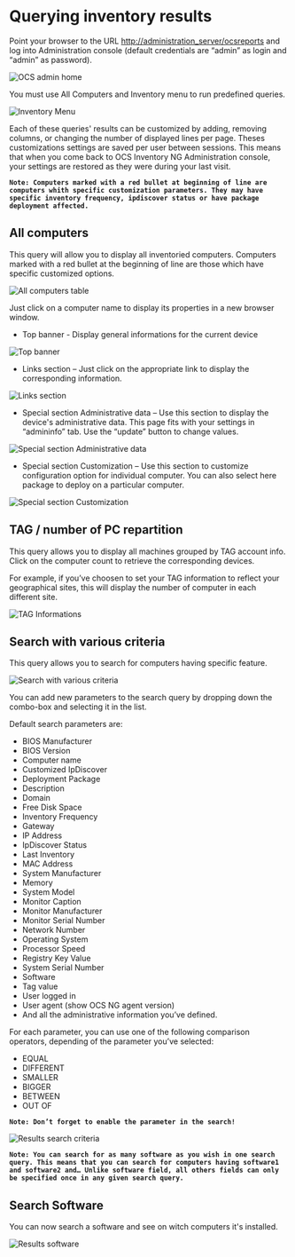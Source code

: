 # Querying inventory results

Point your browser to the URL
[http://administration_server/ocsreports](http://administration_server/ocsreports)
and log into Administration console (default credentials are “admin” as login and “admin” as password).

![OCS admin home](../../img/server/reports/querying_ir_1.png)

You must use All Computers and Inventory menu to run predefined queries.

![Inventory Menu](../../img/server/reports/querying_ir_2.png)

Each of these queries' results can be customized by adding, removing columns, or changing
the number of displayed lines per page. Theses customizations settings are saved per
user between sessions. This means that when you come back to OCS Inventory NG Administration
console, your settings are restored as they were during your last visit.

**`Note: Computers marked with a red bullet at beginning of line are computers whith
specific customization parameters. They may have specific inventory frequency,
ipdiscover status or have package deployment affected.`**

## All computers

This query will allow you to display all inventoried computers. Computers marked with a red bullet at
the beginning of line are those which have specific customized options.

![All computers table](../../img/server/reports/querying_ir_3.png)

Just click on a computer name to display its properties in a new browser window.

* Top banner - Display general informations for the current device

![Top banner](../../img/server/reports/querying_ir_4.png)

* Links section – Just click on the appropriate link to display the corresponding information.

![Links section](../../img/server/reports/querying_ir_5.png)

* Special section Administrative data – Use this section to display the device's administrative data.
This page fits with your settings in “admininfo” tab. Use the “update” button to change values.

![Special section Administrative data](../../img/server/reports/querying_ir_6.png)

* Special section Customization – Use this section to customize configuration option for individual computer.
You can also select here package to deploy on a particular computer.

![Special section Customization](../../img/server/reports/querying_ir_7.png)

## TAG / number of PC repartition

This query allows you to display all machines grouped by TAG account info. Click on the computer
count to retrieve the corresponding devices.

For example, if you’ve choosen to set your TAG information to reflect your geographical sites,
this will display the number of computer in each different site.

![TAG Informations](../../img/server/reports/querying_ir_8.png)

## Search with various criteria

This query allows you to search for computers having specific feature.

![Search with various criteria](../../img/server/reports/querying_ir_9.png)

You can add new parameters to the search query by dropping down the combo-box and selecting it in the list.

Default search parameters are:

* BIOS Manufacturer
* BIOS Version
* Computer name
* Customized IpDiscover
* Deployment Package
* Description
* Domain
* Free Disk Space
* Inventory Frequency
* Gateway
* IP Address
* IpDiscover Status
* Last Inventory
* MAC Address
* System Manufacturer
* Memory
* System Model
* Monitor Caption
* Monitor Manufacturer
* Monitor Serial Number
* Network Number
* Operating System
* Processor Speed
* Registry Key Value
* System Serial Number
* Software
* Tag value
* User logged in
* User agent (show OCS NG agent version)
* And all the administrative information you’ve defined.

For each parameter, you can use one of the following comparison operators, depending of the
parameter you’ve selected:

* EQUAL
* DIFFERENT
* SMALLER
* BIGGER
* BETWEEN
* OUT OF

**`Note: Don’t forget to enable the parameter in the search!`**

![Results search criteria](../../img/server/reports/querying_ir_10.png)

**`Note: You can search for as many software as you wish in one search query. This means that you
can search for computers having software1 and software2 and… Unlike software field, all others
fields can only be specified once in any given search query.`**

## Search Software

You can now search a software and see on witch computers it's installed.

![Results software](../../img/server/reports/querying_ir_11.png)
